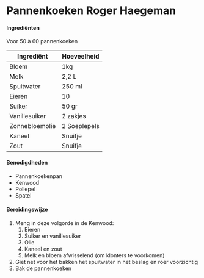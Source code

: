 # Pannenkoeken Roger Haegeman

#### Ingrediënten

Voor 50 à 60 pannenkoeken

| Ingrediënt     | Hoeveelheid  |
| -------------- | ------------ |
| Bloem          | 1kg          |
| Melk           | 2,2 L        |
| Spuitwater     | 250 ml       |
| Eieren         | 10           |
| Suiker         | 50 gr        |
| Vanillesuiker  | 2 zakjes     |
| Zonnebloemolie | 2 Soeplepels |
| Kaneel         | Snuifje      |
| Zout           | Snuifje      |

#### Benodigdheden

- Pannenkoekenpan
- Kenwood
- Pollepel
- Spatel

#### Bereidingswijze

1. Meng in deze volgorde in de Kenwood:
	1. Eieren
	2. Suiker en vanillesuiker
	3. Olie
	4. Kaneel en zout
	5. Melk en bloem afwisselend (om klonters te voorkomen)
2. Giet net voor het bakken het spuitwater in het beslag en roer voorzichtig
3. Bak de pannenkoeken

